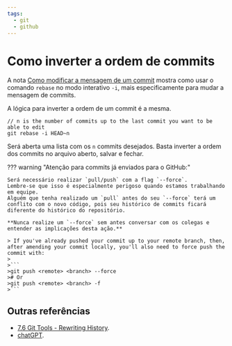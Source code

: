 ```yaml
---
tags:
  - git
  - github
---
```


# Como inverter a ordem de commits

A nota [Como modificar a mensagem de um commit](./20250314_como_modificar_mensagem_commit.md) mostra como usar o comando `rebase` no modo interativo `-i`, mais especificamente para mudar a mensagem de commits.

A lógica para inverter a ordem de um commit é a mesma.

```
// n is the number of commits up to the last commit you want to be able to edit
git rebase -i HEAD~n
```

Será aberta uma lista com os `n` commits desejados.
Basta inverter a ordem dos commits no arquivo aberto, salvar e fechar.

??? warning "Atenção para commits já enviados para o GitHub:"

    Será necessário realizar `pull/push` com a flag `--force`.
    Lembre-se que isso é especialmente perigoso quando estamos trabalhando em equipe.
    Alguém que tenha realizado um `pull` antes do seu `--force` terá um conflito com o novo código, pois seu histórico de commits ficará diferente do histórico do repositório.

    **Nunca realize um `--force` sem antes conversar com os colegas e entender as implicações desta ação.**

    > If you've already pushed your commit up to your remote branch, then, after amending your commit locally, you'll also need to force push the commit with:
    >
    >```
    >git push <remote> <branch> --force
    ># Or
    >git push <remote> <branch> -f
    >```

## Outras referências

- [7.6 Git Tools - Rewriting History](https://git-scm.com/book/en/v2/Git-Tools-Rewriting-History).
- [chatGPT](https://chatgpt.com/c/67d5ed24-7a94-8003-b360-b11219c99a64).
